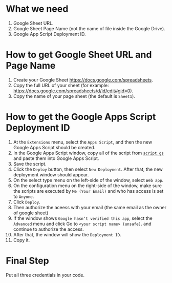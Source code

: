 # What we need 
1. Google Sheet URL. 
2. Google Sheet Page Name (not the name of file inside the Google Drive).
3. Google App Script Deployment ID. 

# How to get Google Sheet URL and Page Name
1. Create your Google Sheet https://docs.google.com/spreadsheets.
2. Copy the full URL of your sheet (for example: https://docs.google.com/spreadsheets/d/id/edit#gid=0).
3. Copy the name of your page sheet (the default is `Sheet1`).

# How to get the Google Apps Script Deployment ID
1. At the `Extensions` menu, select the `Apps Script`, and then the new Google Apps Script should be created.
2. In the Google Apps Script window, copy all of the script from [`script.gs`](https://github.com/PerfecXX/MicroPython-GoogleSheet/blob/main/script.gs) and paste them into Google Apps Script.
3. Save the script.
4. Click the `Deploy` button, then select `New Deployment`. After that, the new deployment window should appear. 
5. On the select type menu on the left-side of the window, select `Web app`. 
6. On the configuration menu on the right-side of the window, make sure the scripts are executed by `Me (Your Email)` and who has access is set to `Anyone`.
7. Click `Deploy`.
8. Then authorize the aceess with your email (the same email as the owner of google sheet)
9. If the window shows `Google hasn’t verified this app`, select the `Advanced` menu and click Go to `<your script name> (unsafe)`. and continue to authorize the access.
10. After that, the window will show the `Deployment ID`. 
11. Copy it.

# Final Step 
Put all three credentials in your code.

